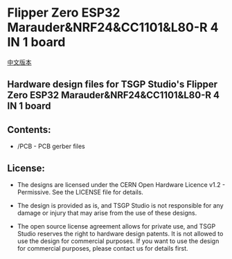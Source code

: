 # Flipper Zero ESP32 Marauder&NRF24&CC1101&L80-R 4 IN 1 board
[中文版本](readme_cn.md)

## Hardware design files for TSGP Studio's Flipper Zero ESP32 Marauder&NRF24&CC1101&L80-R 4 IN 1 board

## Contents:
* /PCB - PCB gerber files


## License:

* The designs are licensed under the CERN Open Hardware Licence v1.2 - Permissive. See the LICENSE file for details.



* The design is provided as is, and TSGP Studio is not responsible for any damage or injury that may arise from the use of these designs.



* The open source license agreement allows for private use, and TSGP Studio reserves the right to hardware design patents. It is not allowed to use the design for commercial purposes. If you want to use the design for commercial purposes, please contact us for details first.
